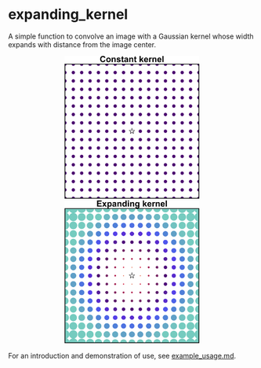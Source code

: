 # expanding_kernel

A simple function to convolve an image with a Gaussian kernel whose width expands with distance from the image center.

<p align='center'>
  <img src="_static/constant_kernel.png" width="275" height="291">
  <img src="_static/expanding_kernel.png" width="275" height="291">
</p>

For an introduction and demonstration of use, see [example_usage.md](https://github.com/jjspeedie/expanding_kernel/blob/main/example_usage.md).
